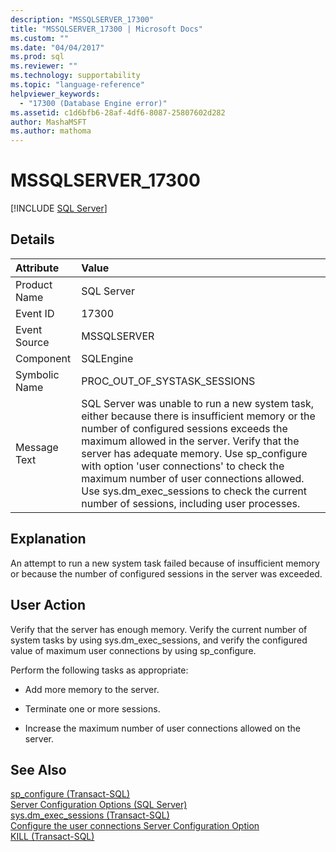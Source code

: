 ```yaml
---
description: "MSSQLSERVER_17300"
title: "MSSQLSERVER_17300 | Microsoft Docs"
ms.custom: ""
ms.date: "04/04/2017"
ms.prod: sql
ms.reviewer: ""
ms.technology: supportability
ms.topic: "language-reference"
helpviewer_keywords: 
  - "17300 (Database Engine error)"
ms.assetid: c1d6bfb6-28af-4df6-8087-25807602d282
author: MashaMSFT
ms.author: mathoma
---
```

# MSSQLSERVER_17300
 [!INCLUDE [SQL Server](../../includes/applies-to-version/sqlserver.md)]
  
## Details  
  
| Attribute | Value |
| :-------- | :---- |
|Product Name|SQL Server|  
|Event ID|17300|  
|Event Source|MSSQLSERVER|  
|Component|SQLEngine|  
|Symbolic Name|PROC_OUT_OF_SYSTASK_SESSIONS|  
|Message Text|SQL Server was unable to run a new system task, either because there is insufficient memory or the number of configured sessions exceeds the maximum allowed in the server. Verify that the server has adequate memory. Use sp_configure with option 'user connections' to check the maximum number of user connections allowed. Use sys.dm_exec_sessions to check the current number of sessions, including user processes.|  
  
## Explanation  
An attempt to run a new system task failed because of insufficient memory or because the number of configured sessions in the server was exceeded.  
  
## User Action  
Verify that the server has enough memory. Verify the current number of system tasks by using sys.dm_exec_sessions, and verify the configured value of maximum user connections by using sp_configure.  
  
Perform the following tasks as appropriate:  
  
-   Add more memory to the server.  
  
-   Terminate one or more sessions.  
  
-   Increase the maximum number of user connections allowed on the server.  
  
## See Also  
[sp_configure &#40;Transact-SQL&#41;](~/relational-databases/system-stored-procedures/sp-configure-transact-sql.md)  
[Server Configuration Options &#40;SQL Server&#41;](~/database-engine/configure-windows/server-configuration-options-sql-server.md)  
[sys.dm_exec_sessions &#40;Transact-SQL&#41;](~/relational-databases/system-dynamic-management-views/sys-dm-exec-query-stats-transact-sql.md)  
[Configure the user connections Server Configuration Option](~/database-engine/configure-windows/configure-the-user-connections-server-configuration-option.md)  
[KILL &#40;Transact-SQL&#41;](~/t-sql/language-elements/kill-transact-sql.md)  
  
